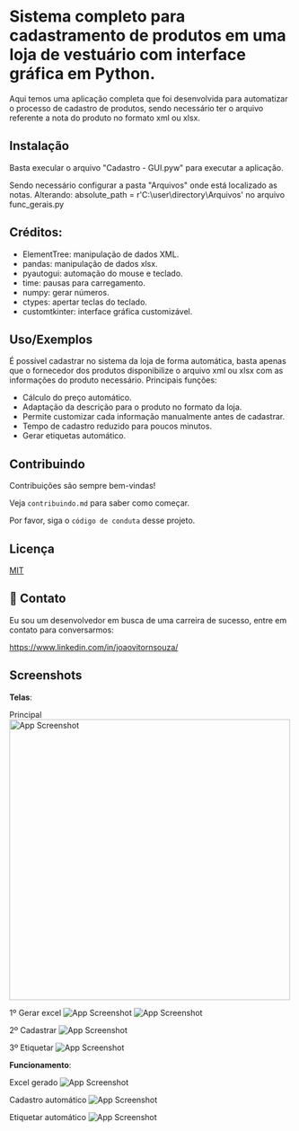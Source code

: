 
# Sistema completo para cadastramento de produtos em uma loja de vestuário com interface gráfica em Python.

Aqui temos uma aplicação completa que foi desenvolvida para automatizar o processo de cadastro de produtos, sendo necessário ter o arquivo referente a nota do produto no formato xml ou xlsx.




## Instalação

Basta execular o arquivo "Cadastro - GUI.pyw" para executar a aplicação.

Sendo necessário configurar a pasta "Arquivos" onde está localizado as notas. Alterando: absolute_path = r'C:\user\directory\Arquivos' no arquivo func_gerais.py
## Créditos:
* ElementTree: manipulação de dados XML.
* pandas: manipulação de dados xlsx.
* pyautogui: automação do mouse e teclado.
* time: pausas para carregamento.
* numpy: gerar números.
* ctypes: apertar teclas do teclado.
* customtkinter: interface gráfica customizável.



## Uso/Exemplos

É possível cadastrar no sistema da loja de forma automática, basta apenas que o fornecedor dos produtos disponibilize o arquivo xml ou xlsx com as informações do produto necessário. Principais funções:
* Cálculo do preço automático.
* Adaptação da descrição para o produto no formato da loja.
* Permite customizar cada informação manualmente antes de cadastrar.
* Tempo de cadastro reduzido para poucos minutos.
* Gerar etiquetas automático.

## Contribuindo

Contribuições são sempre bem-vindas!

Veja `contribuindo.md` para saber como começar.

Por favor, siga o `código de conduta` desse projeto.



## Licença

[MIT](https://choosealicense.com/licenses/mit/)



## 💬 Contato
Eu sou um desenvolvedor em busca de uma carreira de sucesso, entre em contato para conversarmos:

https://www.linkedin.com/in/joaovitornsouza/


## Screenshots

**Telas**:

Principal
<img src="https://github.com/JoaoVNSouza/Sistema_Cadastro_Produtos_Loja_RPA_Py/blob/main/Screenshots/tela%20inicial.png" alt="App Screenshot" width="500">

1º Gerar excel
![App Screenshot](https://github.com/JoaoVNSouza/Sistema_Cadastro_Produtos_Loja_RPA_Py/blob/main/Screenshots/tela%20gerar%20excel%201.png)
![App Screenshot](https://github.com/JoaoVNSouza/Sistema_Cadastro_Produtos_Loja_RPA_Py/blob/main/Screenshots/tela%20gerar%20excel%202.png)

2º Cadastrar
![App Screenshot](https://github.com/JoaoVNSouza/Sistema_Cadastro_Produtos_Loja_RPA_Py/blob/main/Screenshots/tela%20cadastrar.png)

3º Etiquetar
![App Screenshot](https://github.com/JoaoVNSouza/Sistema_Cadastro_Produtos_Loja_RPA_Py/blob/main/Screenshots/tela%20etiquetar.png)

**Funcionamento**:

Excel gerado
![App Screenshot](https://github.com/JoaoVNSouza/Sistema_Cadastro_Produtos_Loja_RPA_Py/blob/main/Screenshots/Excel%20gerado.png)

Cadastro automático
![App Screenshot](https://github.com/JoaoVNSouza/Sistema_Cadastro_Produtos_Loja_RPA_Py/blob/main/Screenshots/Cadastro%20autom%C3%A1tico.png)

Etiquetar automático
![App Screenshot](https://github.com/JoaoVNSouza/Sistema_Cadastro_Produtos_Loja_RPA_Py/blob/main/Screenshots/Etiquetar%20autom%C3%A1tico.png)





